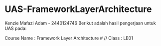 # UAS-FrameworkLayerArchitecture

Kenzie Mafazi Adam - 2440124746
Berikut adalah hasil pengerjaan untuk UAS pada:

Course Name : Framework Layer Architecture # // Class : LE01
